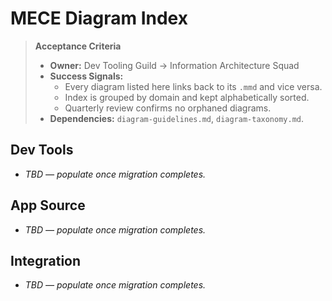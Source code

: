 # MECE Diagram Index

> **Acceptance Criteria**
>
> - **Owner:** Dev Tooling Guild → Information Architecture Squad
> - **Success Signals:**
>   - Every diagram listed here links back to its `.mmd` and vice versa.
>   - Index is grouped by domain and kept alphabetically sorted.
>   - Quarterly review confirms no orphaned diagrams.
> - **Dependencies:** `diagram-guidelines.md`, `diagram-taxonomy.md`.

## Dev Tools

- _TBD — populate once migration completes._

## App Source

- _TBD — populate once migration completes._

## Integration

- _TBD — populate once migration completes._
